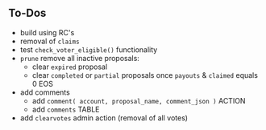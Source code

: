 ## To-Dos

- build using RC's
- removal of `claims`
- test `check_voter_eligible()` functionality
- `prune` remove all inactive proposals:
    - clear `expired` proposal
    - clear `completed` or `partial` proposals once `payouts` & `claimed` equals 0 EOS
- add comments
    - add `comment( account, proposal_name, comment_json )` ACTION
    - add `comments` TABLE
- add `clearvotes` admin action (removal of all votes)

